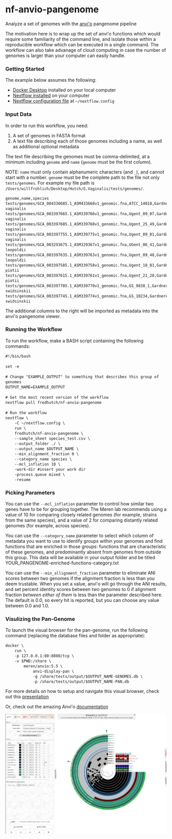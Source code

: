# nf-anvio-pangenome
Analyze a set of genomes with the [anvi'o](http://merenlab.org/software/anvio/) pangenome pipeline

The motivation here is to wrap up the set of anvi'o functions which would require
some familiarity of the command line, and isolate those within a reproducible
workflow which can be executed in a single command. The workflow can also take 
advanage of cloud computing in case the number of genomes is larger than your
computer can easily handle.

### Getting Started

The example below assumes the following:

  * [Docker Desktop](https://www.docker.com/products/docker-desktop) installed on your local computer
  * [Nextflow installed](https://nextflow.io) on your computer
  * [Nextflow configuration file](https://sciwiki.fredhutch.org/compdemos/nextflow/) at `~/nextflow.config`


### Input Data

In order to run this workflow, you need:

1. A set of genomes in FASTA format
2. A text file describing each of those genomes including a name, as well as additional optional metadata

The text file describing the genomes must be comma-delimited, at a minimum including 
`genome` and `name` (`genome` must be the first column).

NOTE: `name` must only contain alphanumeric characters (and `_`), and cannot start with a number.
            `genome` must be the complete path to the file not only `tests/genomes`. For example my
            file path is  `/Users/willfrohlich/Desktop/Hutch/G.Vaginalis/tests/genomes/`.

```
genome,name,species
tests/genomes/GCA_004336685.1_ASM433668v1_genomic.fna,ATCC_14018,Gardnerella vaginalis
tests/genomes/GCA_003397665.1_ASM339766v1_genomic.fna,Ugent_09_07,Gardnerella vaginalis
tests/genomes/GCA_003397605.1_ASM339760v1_genomic.fna,Ugent_25_49,Gardnerella vaginalis
tests/genomes/GCA_003397755.1_ASM339775v1_genomic.fna,Ugent_09_01,Gardnerella vaginalis
tests/genomes/GCA_003293675.1_ASM329367v1_genomic.fna,UGent_06_41,Gardnerella leopoldii
tests/genomes/GCA_003397635.1_ASM339763v1_genomic.fna,Ugent_09_48,Gardnerella leopoldii
tests/genomes/GCA_003397585.1_ASM339758v1_genomic.fna,Ugent_18_01,Gardnerella piotii
tests/genomes/GCA_003397615.1_ASM339761v1_genomic.fna,Ugent_21_28,Gardnerella piotii
tests/genomes/GCA_003397705.1_ASM339770v1_genomic.fna,GS_9838_1,Gardnerella swidsinskii
tests/genomes/GCA_003397745.1_ASM339774v1_genomic.fna,GS_10234,Gardnerella swidsinskii
```

The additional columns to the right will be imported as metadata into the anvi'o 
pangenome viewer.

### Running the Workflow

To run the workflow, make a BASH script containing the following commands:

```
#!/bin/bash

set -e

# Change "EXAMPLE_OUTPUT" to something that describes this group of genomes
OUTPUT_NAME=EXAMPLE_OUTPUT

# Get the most recent version of the workflow
nextflow pull fredhutch/nf-anvio-pangenome

# Run the workflow
nextflow \
    -C ~/nextflow.config \
    run \
    fredhutch/nf-anvio-pangenome \
    --sample_sheet species_test.csv \
    --output_folder ./ \
    --output_name $OUTPUT_NAME \
    --min_alignment_fraction 0 \
    --category_name species \
    --mcl_inflation 10 \
    -work-dir #insert your work dir
    -process.queue mixed \
    -resume

```

### Picking Parameters

You can use the `--mcl_inflation` parameter to control how similar two genes have to be
for grouping together. The Meren lab recommends using a value of 10 for comparing closely
related genomes (for example, strains from the same species), and a value of 2 for comparing
distantly related genomes (for example, across species).

You can use the `--category_name` parameter to select which column of metadata you want 
to use to identify groups within your genomes and find functions that are enriched in those 
groups: functions that are characteristic of these genomes, and predominantly absent from 
genomes from outside this group. This data will be available in your output folder and be 
titled YOUR_PANGENOME-enriched-functions-category.txt

You can use the `--min_allignment_fraction` parameter to eliminate ANI scores between two 
genomes if the alignment fraction is less than you deem trustable. When you set a value, anvi'o 
will go through the ANI results, and set percent identity scores between two genomes to 0 if
alignment fraction *between either of them* is less than the parameter described here. The default
is 0.0, so every hit is reported, but you can choose any value between 0.0 and 1.0. 


### Visulizing the Pan-Genome

To launch the visual browser for the pan-genome, run the following command 
(replacing the database files and folder as appropriate):

```
docker \
    run \
    -p 127.0.0.1:80:8080/tcp \
    -v $PWD:/share \
        meren/anvio:5.5 \
            anvi-display-pan \
            -g /share/tests/output/$OUTPUT_NAME-GENOMES.db \
            -p /share/tests/output/$OUTPUT_NAME-PAN.db
```

For more details on how to setup and navigate this visual browser, check out this [presentation](https://figshare.com/articles/Fred_Hutch_Nextflow_Anvi_o_Pangenome_Pipeline_Bacterial_Vaginosis/9273533)

Or, check out the amazing Anvi'o
[documentation](http://merenlab.org/2016/11/08/pangenomics-v2/.)

![Example Data](https://github.com/FredHutch/nf-anvio-pangenome/raw/master/assets/screenshot.png)
